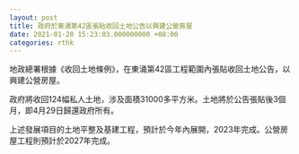 ```yaml
---
layout: post
title: 政府於東涌第42區張貼收回土地公告以興建公營房屋
date: 2021-01-28 15:23:03.000000000 +08:00
categories: rthk
---
```


地政總署根據《收回土地條例》，在東涌第42區工程範圍內張貼收回土地公告，以興建公營房屋。

政府將收回124幅私人土地，涉及面積31000多平方米。土地將於公告張貼後3個月，即4月29日歸還政府所有。

上述發展項目的土地平整及基建工程，預計於今年內展開，2023年完成。公營房屋工程則預計於2027年完成。
